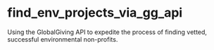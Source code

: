 # find_env_projects_via_gg_api
Using the GlobalGiving API to expedite the process of finding vetted, successful environmental non-profits.
